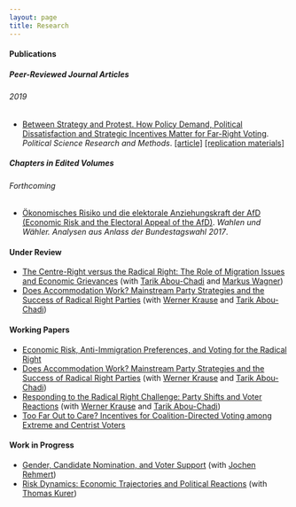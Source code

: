 ```yaml
---
layout: page
title: Research
---
```


#### Publications

##### Peer-Reviewed Journal Articles

###### 2019

* [Between Strategy and Protest. How Policy Demand, Political
Dissatisfaction and Strategic Incentives Matter for Far-Right Voting](bsap). *Political Science Research and Methods*. [[article]](https://www.cambridge.org/core/journals/political-science-research-and-methods/article/between-strategy-and-protest-how-policy-demand-political-dissatisfaction-and-strategic-incentives-matter-for-farright-voting/41E82D615A1BF10D1E85724E7142C2BA) [[replication materials]](https://dataverse.harvard.edu/dataset.xhtml?persistentId=doi:10.7910/DVN/V5AOXD)

##### Chapters in Edited Volumes

###### Forthcoming

* [Ökonomisches Risiko und die elektorale Anziehungskraft der AfD (Economic Risk and the Electoral Appeal of the AfD)](afd). *Wahlen und Wähler. Analysen aus Anlass der Bundestagswahl 2017*.


#### Under Review

* [The Centre-Right versus the Radical Right: The Role of Migration Issues and Economic Grievances](crvsrr) (with [Tarik Abou-Chadi](https://www.tarikabouchadi.net/) and [Markus Wagner](https://www.wagnermarkus.net/))
* [Does Accommodation Work? Mainstream Party Strategies and the Success of Radical Right Parties](daw) (with [Werner Krause](https://www.wzb.eu/en/persons/werner-krause) and [Tarik Abou-Chadi](https://www.tarikabouchadi.net/))


#### Working Papers
* [Economic Risk, Anti-Immigration Preferences, and Voting for the
Radical Right](eraipvrr)
* [Does Accommodation Work? Mainstream Party Strategies and the Success of Radical Right Parties](daw) (with [Werner Krause](https://www.wzb.eu/en/persons/werner-krause) and [Tarik Abou-Chadi](https://www.tarikabouchadi.net/))
* [Responding to the Radical Right Challenge:
Party Shifts and Voter Reactions](rttrrc) (with [Werner Krause](https://www.wzb.eu/en/persons/werner-krause) and [Tarik Abou-Chadi](https://www.tarikabouchadi.net/))
* [Too Far Out to Care? Incentives for Coalition-Directed Voting among
  Extreme and Centrist Voters](tfotc)

#### Work in Progress
* [Gender, Candidate Nomination, and Voter Support](gcnv) (with [Jochen Rehmert](https://sites.google.com/view/jochenrehmert))
* [Risk Dynamics: Economic Trajectories and Political Reactions](riskdyn) (with [Thomas Kurer](https://thomaskurer.net/))
